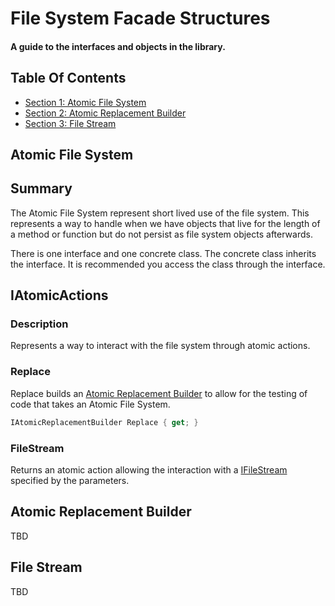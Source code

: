 
<!-- GENERATED DOCUMENT! DO NOT EDIT! -->
# File System Facade Structures #
#### A guide to the interfaces and objects in the library. ####

## Table Of Contents ##

- [Section 1: Atomic File System](#user-content-atomic-file-system)
- [Section 2: Atomic Replacement Builder](#user-content-atomic-replacement-builder)
- [Section 3: File Stream](#user-content-file-stream)

## Atomic File System ##

## Summary

The Atomic File System represent short lived use of the file system. This represents a way to handle when we have objects that live for the length of a method or function but do not persist as file system objects afterwards.

There is one interface and one concrete class. The concrete class inherits the interface. It is recommended you access the class through the interface.

## IAtomicActions

### Description

 Represents a way to interact with the file system through atomic actions.

### Replace

Replace builds an [Atomic Replacement Builder](#atomc-replacement-builder) to allow for the testing of code that takes an Atomic File System.

```csharp
IAtomicReplacementBuilder Replace { get; }
```

### FileStream

Returns an atomic action allowing the interaction with a [IFileStream](#file-stream) specified by the parameters.


    

## Atomic Replacement Builder ##

TBD
    

## File Stream ##

TBD
    

<!-- GENERATED DOCUMENT! DO NOT EDIT! -->
    